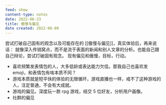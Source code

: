 ```yaml
---
feed: show
content-type: notes
date: 2022-06-23
title: 傲慢与偏见
date created: 2022-06-09
---
```

尝试打破自己固有的观念以及可能存在的 [[傲慢与偏见]]，真实体验后，再来说话：
就像深入传销窝点，而不是流于表面的新闻和别人文章的分析。也能自己跟自己辩论，尝试打破固有观念。
现有偏见和傲慢，目标，行动。
- 喜欢频繁发表情包的人，大多低龄或表达能力欠佳。那我自己也喜欢发 emoji，和表情包有啥本质不同？
- 游戏本质就是短平快的体验的无限循环，游戏直播也一样，戒不了这种游戏的人，注定普通，不会有大成就。
- 游戏的偏见。深度玩一款 rpg 游戏，结交 5 位好友，分析用户画像。
- 社群的偏见
